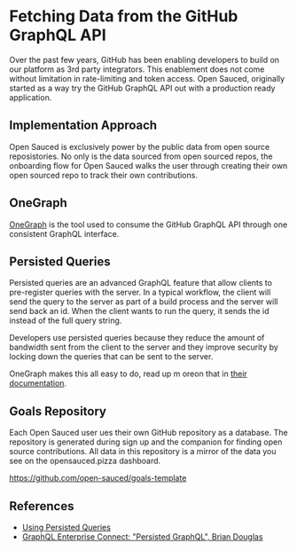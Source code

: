 # Fetching Data from the GitHub GraphQL API
Over the past few years, GitHub has been enabling developers to build on our platform as 3rd party integrators. This enablement does not come without limitation in rate-limiting and token access. Open Sauced, originally started as a way try the GitHub GraphQL API out with a production ready application.

## Implementation Approach
Open Sauced is exclusively power by the public data from open source reposistories. No only is the data sourced from open sourced repos, the onboarding flow for Open Sauced walks the user through creating their own open sourced repo to track their own contributions. 

## OneGraph
[OneGraph](https://www.onegraph.com/) is the tool used to consume the GitHub GraphQL API through one consistent GraphQL interface.

## Persisted Queries
Persisted queries are an advanced GraphQL feature that allow clients to pre-register queries with the server. In a typical workflow, the client will send the query to the server as part of a build process and the server will send back an id. When the client wants to run the query, it sends the id instead of the full query string.

Developers use persisted queries because they reduce the amount of bandwidth sent from the client to the server and they improve security by locking down the queries that can be sent to the server.

OneGraph makes this all easy to do, read up m oreon that in [their documentation](https://www.onegraph.com/docs/persisted_queries.html). 

## Goals Repository
Each Open Sauced user ues their own GitHub repository as a database. The repository is generated during sign up and the companion for finding open source contributions. All data in this repository is a mirror of the data you see on the opensauced.pizza dashboard.

https://github.com/open-sauced/goals-template

## References
- [Using Persisted Queries](https://www.onegraph.com/docs/persisted_queries.html)
- [GraphQL Enterprise Connect: "Persisted GraphQL", Brian Douglas](https://www.youtube.com/watch?v=yr5kSZljBxo)
